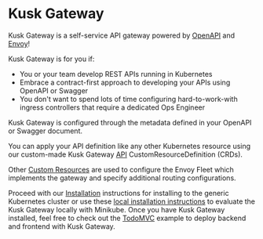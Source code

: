 # Kusk Gateway

Kusk Gateway is a self-service API gateway powered by [OpenAPI](https://www.openapis.org/) and [Envoy](https://www.envoyproxy.io/)!

Kusk Gateway is for you if:

- You or your team develop REST APIs running in Kubernetes
- Embrace a contract-first approach to developing your APIs using OpenAPI or Swagger
- You don't want to spend lots of time configuring hard-to-work-with ingress controllers that require a dedicated Ops Engineer

Kusk Gateway is configured through the metadata defined in your OpenAPI or Swagger document.

You can apply your API definition like any other Kubernetes resource using our custom-made Kusk Gateway [API](customresources/api.md) CustomResourceDefinition (CRDs).

Other [Custom Resources](customresources/index.md) are used to configure the Envoy Fleet which implements the gateway and specify additional routing configurations.

Proceed with our [Installation](installation.md) instructions for installing to the generic Kubernetes cluster or use these [local installation instructions](local-installation.md) to evaluate the Kusk Gateway locally with Minikube.
Once you have Kusk Gateway installed, feel free to check out the [TodoMVC](todomvc.md) example to deploy backend and frontend with Kusk Gateway.
